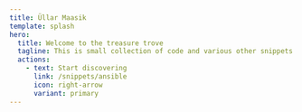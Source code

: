 ```yaml
---
title: Üllar Maasik
template: splash
hero:
  title: Welcome to the treasure trove
  tagline: This is small collection of code and various other snippets that I've found useful to refer back to over the years. I try to keep it up-to-date with anything that I do multiple times.
  actions:
    - text: Start discovering
      link: /snippets/ansible
      icon: right-arrow
      variant: primary
---
```

